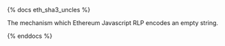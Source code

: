{% docs eth_sha3_uncles %}

The mechanism which Ethereum Javascript RLP encodes an empty string.

{% enddocs %}